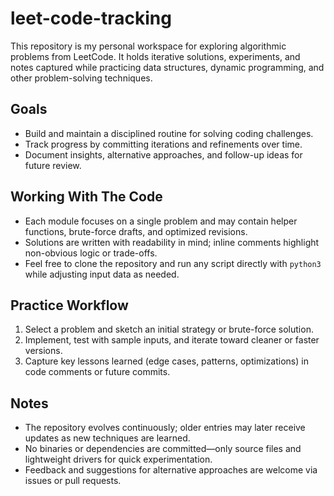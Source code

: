 # leet-code-tracking

This repository is my personal workspace for exploring algorithmic problems from LeetCode. It holds iterative solutions, experiments, and notes captured while practicing data structures, dynamic programming, and other problem-solving techniques.

## Goals
- Build and maintain a disciplined routine for solving coding challenges.
- Track progress by committing iterations and refinements over time.
- Document insights, alternative approaches, and follow-up ideas for future review.

## Working With The Code
- Each module focuses on a single problem and may contain helper functions, brute-force drafts, and optimized revisions.
- Solutions are written with readability in mind; inline comments highlight non-obvious logic or trade-offs.
- Feel free to clone the repository and run any script directly with `python3` while adjusting input data as needed.

## Practice Workflow
1. Select a problem and sketch an initial strategy or brute-force solution.
2. Implement, test with sample inputs, and iterate toward cleaner or faster versions.
3. Capture key lessons learned (edge cases, patterns, optimizations) in code comments or future commits.

## Notes
- The repository evolves continuously; older entries may later receive updates as new techniques are learned.
- No binaries or dependencies are committed—only source files and lightweight drivers for quick experimentation.
- Feedback and suggestions for alternative approaches are welcome via issues or pull requests.
